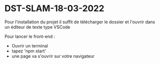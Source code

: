 # DST-SLAM-18-03-2022

Pour l'installation du projet il suffit de télécharger le dossier et l'ouvrir dans un éditeur de texte type VSCode

Pour lancer le front-end : 

- Ouvrir un terminal 
- tapez 'npm start'
- une page va s'ouvrir sur votre navigateur
